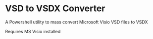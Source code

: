 # VSD to VSDX Converter
A Powershell utility to mass convert Microsoft Visio VSD files to VSDX

Requires MS Visio installed

